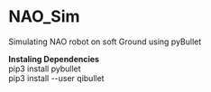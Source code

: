 # NAO_Sim
Simulating NAO robot on soft Ground using pyBullet <br>

<b>Instaling Dependencies</b><br>
pip3 install pybullet </br>
pip3 install --user qibullet
